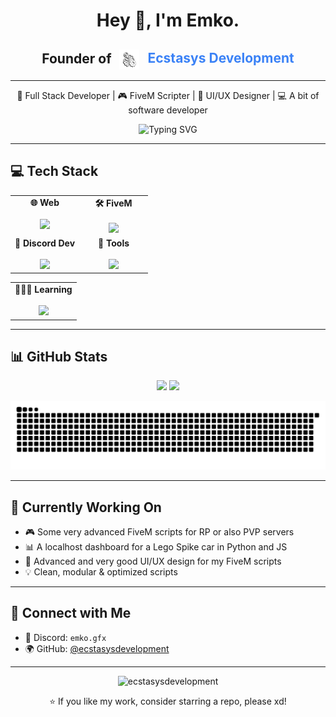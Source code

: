 <h1 align="center">Hey 👋, I'm Emko.</h1>

<h2 align="center">
  Founder of  
  <a href="https://github.com/Ecstasys-Development" target="_blank" style="text-decoration: none; color: inherit;">
    <img src="assets/logo.png" alt="Ecstasys Logo" width="32" height="32" style="vertical-align: middle; margin: 0 8px;">
    <span style="color: #3B82F6;">Ecstasys Development</span>
  </a>
</h2>

---

<p align="center">
  🔧 Full Stack Developer | 🎮 FiveM Scripter | 🎨 UI/UX Designer | 💻 A bit of software developer
</p>

<p align="center">
  <img src="https://readme-typing-svg.demolab.com?font=Fira+Code&weight=500&pause=1000&color=00D9FF&center=true&vCenter=true&width=440&lines=Full+Stack+Web+Developer;FiveM+Scripter+%26+UI+Designer;Clean+Code+%26+Performance+Lover;Always+Learning+New+Things;Currently+Learning+C%2B%2B+And+C%23" alt="Typing SVG" />
</p>

---

## 💻 Tech Stack

<table align="center">
  <tr>
    <td valign="top" align="center" width="50%">
      <b>🌐 Web</b><br><br>
      <img src="https://skillicons.dev/icons?i=html,css,js,ts,tailwindcss" />
    </td>
    <td valign="top" align="center" width="50%">
      <b>🛠️ FiveM</b><br><br>
      <img src="https://skillicons.dev/icons?i=lua,html,css,js,tailwindcss,mysql" />
    </td>
  </tr>
  <tr>
    <td valign="top" align="center" width="50%">
      <b>🤖 Discord Dev</b><br><br>
      <img src="https://skillicons.dev/icons?i=bots,discordjs,js,py" />
    </td>
    <td valign="top" align="center" width="50%">
      <b>🎨 Tools</b><br><br>
      <img src="https://skillicons.dev/icons?i=vscode,visualstudio,unity,github,gitlab" />
    </td>
  </tr>
  </table>

<table align="center">
  <tr>
    <td valign="top" align="center" width="100%">
      <b>🧑🏻‍🎓 Learning</b><br><br>
      <img src="https://skillicons.dev/icons?i=c,cs,cpp,dotnet,azure,cmake,nodejs,unity,unreal,arduino,blender" />
    </td>
  </tr>
</table>

---

## 📊 GitHub Stats

<p align="center">
  <img src="https://github-readme-stats.vercel.app/api?username=ecstasysdevelopment&show_icons=truet&theme=transparent&count_private=true" width="47%" />
  <img src="https://github-readme-stats.vercel.app/api/top-langs/?username=ecstasysdevelopment&layout=compact&theme=transparent" width="44%" />
</p>

<p align="center">
<picture>
  <source media="(prefers-color-scheme: dark)" srcset="https://raw.githubusercontent.com/ecstasysdevelopment/ecstasysdevelopment/output/github-snake-dark.svg" />
  <source media="(prefers-color-scheme: light)" srcset="https://raw.githubusercontent.com/ecstasysdevelopment/ecstasysdevelopment/output/github-snake.svg" />
  <img alt="github-snake" src="https://raw.githubusercontent.com/ecstasysdevelopment/ecstasysdevelopment/output/github-snake.svg" />
</picture>
</p>

---

## 🚀 Currently Working On

- 🎮 Some very advanced FiveM scripts for RP or also PVP servers
- 📊 A localhost dashboard for a Lego Spike car in Python and JS  
- 🧠 Advanced and very good UI/UX design for my FiveM scripts 
- 💡 Clean, modular & optimized scripts  

---

## 🤝 Connect with Me

- 💬 Discord: `emko.gfx`  
- 🌍 GitHub: [@ecstasysdevelopment](https://github.com/ecstasysdevelopment)

---

<p align="center">
  <img src="https://komarev.com/ghpvc/?username=ecstasysdevelopment&label=Profile%20views&color=0e75b6&style=flat" alt="ecstasysdevelopment" />
</p>

<p align="center">
  ⭐️ If you like my work, consider starring a repo, please xd!
</p>
